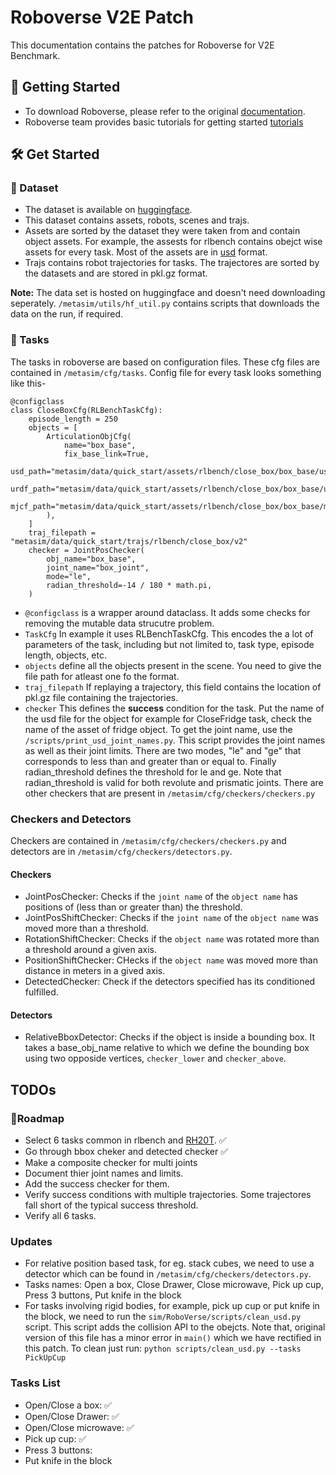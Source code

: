 # Roboverse V2E Patch
This documentation contains the patches for Roboverse for V2E Benchmark. 

## 🚀 Getting Started
- To download Roboverse, please refer to the original [documentation](https://roboverse.wiki/metasim/#).
- Roboverse team provides basic tutorials for getting started [tutorials](https://roboverse.wiki/metasim/get_started/quick_start/0_static_scene)

## 🛠️ Get Started
### 💾 Dataset
- The dataset is available on [huggingface](https://huggingface.co/datasets/RoboVerseOrg/roboverse_data). 
- This dataset contains assets, robots, scenes and trajs. 
- Assets are sorted by the dataset they were taken from and contain object assets. For example, the assests for rlbench contains obejct wise assets for every task. Most of the assets are in [usd](https://openusd.org/release/index.html) format.
- Trajs contains robot trajectories for tasks. The trajectores are sorted by the datasets and are stored in pkl.gz format.

**Note:** The data set is hosted on huggingface and doesn't need downloading seperately. `/metasim/utils/hf_util.py` contains scripts that downloads the data on the run, if required.

### 🚩 Tasks
The tasks in roboverse are based on configuration files. These cfg files are contained in `/metasim/cfg/tasks`. 
Config file for every task looks something like this-

```
@configclass
class CloseBoxCfg(RLBenchTaskCfg):
    episode_length = 250
    objects = [
        ArticulationObjCfg(
            name="box_base",
            fix_base_link=True,
            usd_path="metasim/data/quick_start/assets/rlbench/close_box/box_base/usd/box_base.usd",
            urdf_path="metasim/data/quick_start/assets/rlbench/close_box/box_base/urdf/box_base_unique.urdf",
            mjcf_path="metasim/data/quick_start/assets/rlbench/close_box/box_base/mjcf/box_base_unique.mjcf",
        ),
    ]
    traj_filepath = "metasim/data/quick_start/trajs/rlbench/close_box/v2"
    checker = JointPosChecker(
        obj_name="box_base",
        joint_name="box_joint",
        mode="le",
        radian_threshold=-14 / 180 * math.pi,
    )
```
- `@configclass` is a wrapper around  dataclass. It adds some checks for removing the mutable data strucutre problem.
- `TaskCfg` In example it uses RLBenchTaskCfg. This encodes the a lot of parameters of the task, including but not limited to, task type, episode length, objects,  etc.
- `objects` define all the objects present in the scene. You need to give the file path for atleast one fo the format. 
- `traj_filepath` If replaying a trajectory, this field contains the location of pkl.gz file containing the trajectories.
- `checker` This defines the **success** condition for the task. Put the name of the usd file for the object for example for CloseFridge task, check the name of the asset of fridge object. To get the joint name, use the `/scripts/print_usd_joint_names.py`. This script provides the joint names as well as their joint limits. There are two modes, "le" and "ge" that corresponds to less than and greater than or equal to. Finally radian_threshold defines the threshold for le and ge. Note that radian_threshold is valid for both revolute and prismatic joints. There are other checkers that are present in `/metasim/cfg/checkers/checkers.py`

### Checkers and Detectors
Checkers are contained in `/metasim/cfg/checkers/checkers.py` and detectors are in `/metasim/cfg/checkers/detectors.py`.

#### Checkers
- JointPosChecker: Checks if the `joint name` of the `object name` has positions of (less than or greater than) the threshold.
- JointPosShiftChecker: Checks if the `joint name` of the `object name` was moved more than a threshold.
- RotationShiftChecker: Checks if the `object name` was rotated more than a threshold around a given axis.
- PositionShiftChecker: CHecks if the `object name` was moved more than distance in meters in a gived axis.
- DetectedChecker: Check if the detectors specified has its conditioned fulfilled.

#### Detectors
- RelativeBboxDetector: Checks if the object is inside a bounding box. It takes a base_obj_name relative to which we define the bounding box using two opposide vertices, `checker_lower` and `checker_above`.

## TODOs

### 📍Roadmap
- Select 6 tasks common in rlbench and [RH20T](https://rh20t.github.io/static/RH20T_paper_compressed.pdf). ✅
- Go through bbox cheker and detected checker ✅
- Make a composite checker for multi joints
- Document thier joint names and limits.
- Add the success checker for them.
- Verify success conditions with multiple trajectories. Some trajectores fall short of the typical success threshold.
- Verify all 6 tasks.


### Updates
- For relative position based task, for eg. stack cubes, we need to use a detector which can be found in `/metasim/cfg/checkers/detectors.py`.
- Tasks names: Open a box, Close Drawer, Close microwave, Pick up cup, Press 3 buttons, Put knife in the block
- For tasks involving rigid bodies, for example, pick up cup or put knife in the block, we need to run the `sim/RoboVerse/scripts/clean_usd.py` script. This script adds the collision API to the obejcts. Note that, original version of this file has a minor error in `main()` which we have rectified in this patch. To clean just run: `python scripts/clean_usd.py --tasks PickUpCup`

### Tasks List
- Open/Close a box: ✅
- Open/Close Drawer: ✅
- Open/Close microwave: ✅
- Pick up cup: ✅
- Press 3 buttons: 
- Put knife in the block


